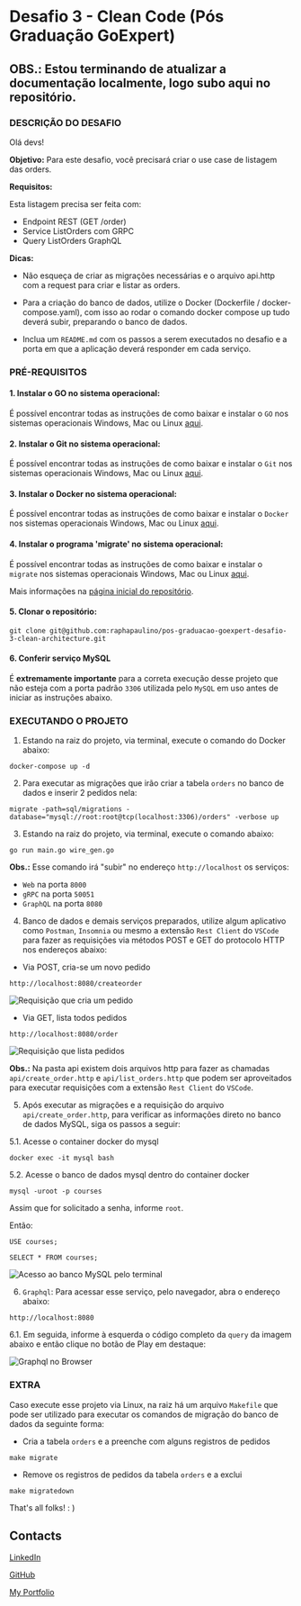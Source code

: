 # Desafio 3 - Clean Code (Pós Graduação GoExpert)

## OBS.: Estou terminando de atualizar a documentação localmente, logo subo aqui no repositório.

### DESCRIÇÃO DO DESAFIO

Olá devs!

**Objetivo:** Para este desafio, você precisará criar o use case de listagem das orders.

**Requisitos:**

Esta listagem precisa ser feita com:
- Endpoint REST (GET /order)
- Service ListOrders com GRPC
- Query ListOrders GraphQL

**Dicas:**

- Não esqueça de criar as migrações necessárias e o arquivo api.http com a request para criar e listar as orders.

- Para a criação do banco de dados, utilize o Docker (Dockerfile / docker-compose.yaml), com isso ao rodar o comando docker compose up tudo deverá subir, preparando o banco de dados.

- Inclua um `README.md` com os passos a serem executados no desafio e a porta em que a aplicação deverá responder em cada serviço.


### PRÉ-REQUISITOS

#### 1. Instalar o GO no sistema operacional:

É possível encontrar todas as instruções de como baixar e instalar o `GO` nos sistemas operacionais Windows, Mac ou Linux [aqui](https://go.dev/doc/install).

#### 2. Instalar o Git no sistema operacional:

É possível encontrar todas as instruções de como baixar e instalar o `Git` nos sistemas operacionais Windows, Mac ou Linux [aqui](https://www.git-scm.com/downloads).


#### 3. Instalar o Docker no sistema operacional:

É possível encontrar todas as instruções de como baixar e instalar o `Docker` nos sistemas operacionais Windows, Mac ou Linux [aqui](https://docs.docker.com/engine/install/).

#### 4. Instalar o programa 'migrate' no sistema operacional:

É possível encontrar todas as instruções de como baixar e instalar o `migrate` nos sistemas operacionais Windows, Mac ou Linux  [aqui](https://github.com/golang-migrate/migrate/tree/master/cmd/migrate).

Mais informações na [página inicial do repositório](https://github.com/golang-migrate/migrate).

#### 5. Clonar o repositório:

```
git clone git@github.com:raphapaulino/pos-graduacao-goexpert-desafio-3-clean-architecture.git
```

#### 6. Conferir serviço MySQL

É **extremamente importante** para a correta execução desse projeto que não esteja com a porta padrão `3306` utilizada pelo `MySQL` em uso antes de iniciar as instruções abaixo.  

### EXECUTANDO O PROJETO

1. Estando na raiz do projeto, via terminal, execute o comando do Docker abaixo:

```
docker-compose up -d
```

2. Para executar as migrações que irão criar a tabela `orders` no banco de dados e inserir 2 pedidos nela:

```
migrate -path=sql/migrations -database="mysql://root:root@tcp(localhost:3306)/orders" -verbose up
```

3. Estando na raiz do projeto, via terminal, execute o comando abaixo:

```
go run main.go wire_gen.go
```

**Obs.:** Esse comando irá "subir" no endereço `http://localhost` os serviços:

- `Web` na porta `8000`
- `gRPC` na porta `50051`
- `GraphQL` na porta `8080`

4. Banco de dados e demais serviços preparados, utilize algum aplicativo como `Postman`, `Insomnia` ou mesmo a extensão `Rest Client` do `VSCode` para fazer as requisições via métodos POST e GET do protocolo HTTP nos endereços abaixo:

- Via POST, cria-se um novo pedido 

```
http://localhost:8080/createorder
```
![Requisição que cria um pedido](doc-images/20240602_211456.png "Cria um novo pedido")

- Via GET, lista todos pedidos
```
http://localhost:8080/order
```
![Requisição que lista pedidos](doc-images/20240602_211525.png "Lista todos pedidos")

**Obs.:** Na pasta api existem dois arquivos http para fazer as chamadas `api/create_order.http` e `api/list_orders.http` que podem ser aproveitados para executar requisições com a extensão `Rest Client` do `VSCode`.


5. Após executar as migrações e a requisição do arquivo `api/create_order.http`, para verificar as informações direto no banco de dados MySQL, siga os passos a seguir:

5.1. Acesse o container docker do mysql

```
docker exec -it mysql bash
```

5.2. Acesse o banco de dados mysql dentro do container docker

```
mysql -uroot -p courses
```

Assim que for solicitado a senha, informe `root`.

Então:

```
USE courses;
```

```
SELECT * FROM courses;
```

![Acesso ao banco MySQL pelo terminal](doc-images/20240602_211703.png "Tabela orders")


6. `Graphql`: Para acessar esse serviço, pelo navegador, abra o endereço abaixo:

```
http://localhost:8080
```

6.1. Em seguida, informe à esquerda o código completo da `query` da imagem abaixo e então clique no botão de Play em destaque:

![Graphql no Browser](doc-images/20240602_211245.png "Query listOrders")


### EXTRA

Caso execute esse projeto via Linux, na raiz há um arquivo `Makefile` que pode ser utilizado para executar os comandos de migração do banco de dados da seguinte forma:

- Cria a tabela `orders` e a preenche com alguns registros de pedidos
```
make migrate
```

- Remove os registros de pedidos da tabela `orders` e a exclui
```
make migratedown
```

That's all folks! : )


## Contacts

[LinkedIn](https://www.linkedin.com/in/raphaelalvespaulino/)

[GitHub](https://github.com/raphapaulino/)

[My Portfolio](https://www.raphaelpaulino.com.br/)